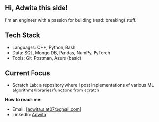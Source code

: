 ## Hi, Adwita this side!

I'm an engineer with a passion for building (read: breaking) stuff.

## Tech Stack

-  Languages: C++, Python, Bash
-  Data: SQL, Mongo DB, Pandas, NumPy, PyTorch
-  Tools: Git, Postman, Azure (basic)

## Current Focus
- Scratch Lab: a repository where I post implementations of various ML algorithms/libraries/functions from scratch

**How to reach me:**  
- Email: [adwita.s.at07@gmail.com]  
- LinkedIn: [Adwita](https://www.linkedin.com/in/adwita-singh-322a0122a/)  

<!--
**AdwitaSingh1711/AdwitaSingh1711** is a ✨ _special_ ✨ repository because its `README.md` (this file) appears on your GitHub profile.

Here are some ideas to get you started:

- 🔭 I’m currently working on ...
- 🌱 I’m currently learning ...
- 👯 I’m looking to collaborate on ...
- 🤔 I’m looking for help with ...
- 💬 Ask me about ...
- 📫 How to reach me: ...
- 😄 Pronouns: ...
- ⚡ Fun fact: ...
-->
